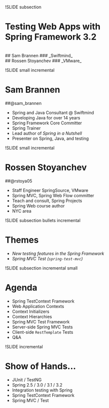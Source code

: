 !SLIDE subsection
# Testing Web Apps with<br />Spring Framework 3.2
<br />
## Sam Brannen
### _Swiftmind_
<br />
## Rossen Stoyanchev
### _VMware_

!SLIDE small incremental
# __Sam Brannen__
##@sam_brannen
* Spring and Java Consultant @ Swiftmind
* Developing Java for over 14 years
* Spring Framework Core Committer
* Spring Trainer
* Lead author of _Spring in a Nutshell_
* Presenter on Spring, Java, and testing

!SLIDE small incremental
# __Rossen Stoyanchev__
##@rstoya05
* Staff Engineer SpringSource, VMware
* Spring MVC, Spring Web Flow committer
* Teach and consult, Spring Projects
* Spring Web course author
* NYC area

!SLIDE subsection bullets incremental
# Themes
* _New testing features in the Spring Framework_
* _Spring MVC Test (`spring-test-mvc`)_

!SLIDE subsection incremental small
# Agenda
* Spring TestContext Framework
* Web Application Contexts
* Context Initializers
* Context Hierarchies
* Spring MVC Test Framework
* Server-side Spring MVC Tests
* Client-side `RestTemplate` Tests
* Q&A

!SLIDE incremental
# Show of Hands...
* JUnit / TestNG
* Spring 2.5 / 3.0 / 3.1 / 3.2
* Integration testing with Spring
* Spring TestContext Framework
* Spring MVC / Test
